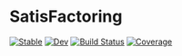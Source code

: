 # SatisFactoring

[![Stable](https://img.shields.io/badge/docs-stable-blue.svg)](https://nzy1997.github.io/SatisFactoring.jl/stable/)
[![Dev](https://img.shields.io/badge/docs-dev-blue.svg)](https://nzy1997.github.io/SatisFactoring.jl/dev/)
[![Build Status](https://github.com/nzy1997/SatisFactoring.jl/actions/workflows/CI.yml/badge.svg?branch=main)](https://github.com/nzy1997/SatisFactoring.jl/actions/workflows/CI.yml?query=branch%3Amain)
[![Coverage](https://codecov.io/gh/nzy1997/SatisFactoring.jl/branch/main/graph/badge.svg)](https://codecov.io/gh/nzy1997/SatisFactoring.jl)
